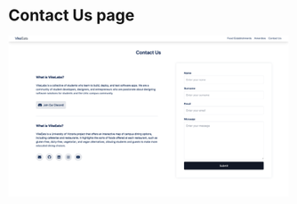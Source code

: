 # Contact Us page

<p align="center">
  <img src="public/project-1.png" alt="Page Screenshot" width="600"/>

</p>

